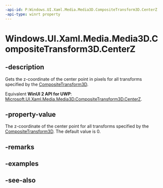```yaml
---
-api-id: P:Windows.UI.Xaml.Media.Media3D.CompositeTransform3D.CenterZ
-api-type: winrt property
---
```


<!-- Property syntax
public double CenterZ { get;  set; }
-->

# Windows.UI.Xaml.Media.Media3D.CompositeTransform3D.CenterZ

## -description
Gets the z-coordinate of the center point in pixels for all transforms specified by the [CompositeTransform3D](compositetransform3d.md).

Equivalent **WinUI 2 API for UWP**: [Microsoft.UI.Xaml.Media.Media3D.CompositeTransform3D.CenterZ](/windows/winui/api/microsoft.ui.xaml.media.media3d.compositetransform3d.centerz).

## -property-value
The z-coordinate of the center point for all transforms specified by the [CompositeTransform3D](compositetransform3d.md). The default value is 0.

## -remarks

## -examples

## -see-also
